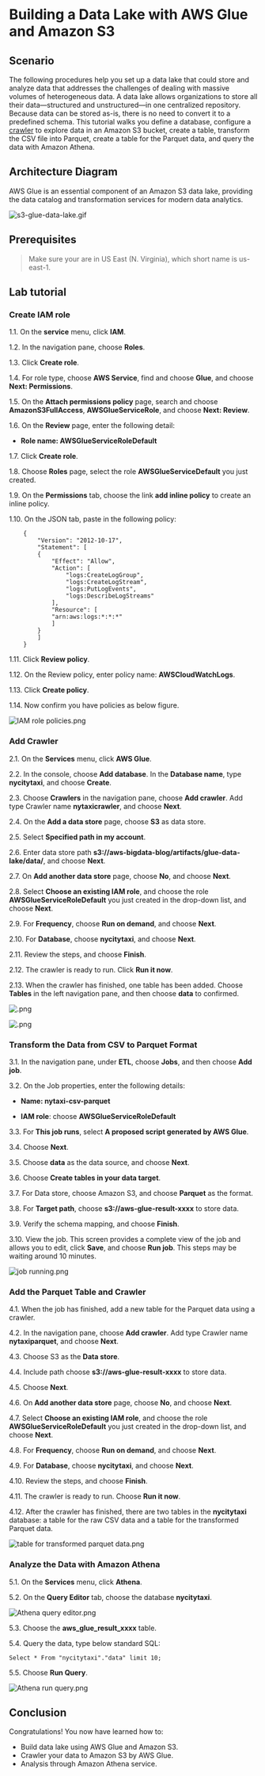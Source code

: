 Building a Data Lake with AWS Glue and Amazon S3
================================================================


## Scenario
The following procedures help you set up a data lake that could store and analyze data that addresses the challenges of dealing with massive volumes of heterogeneous data. A data lake allows organizations to store all their data—structured and unstructured—in one centralized repository. Because data can be stored as-is, there is no need to convert it to a predefined schema. This tutorial walks you define a database, configure a [crawler](https://docs.aws.amazon.com/glue/latest/dg/add-crawler.html) to explore data in an Amazon S3 bucket, create a table, transform the CSV file into Parquet, create a table for the Parquet data, and query the data with Amazon Athena.


## Architecture Diagram
AWS Glue is an essential component of an Amazon S3 data lake, providing the data catalog and transformation services for modern data analytics.

![s3-glue-data-lake.gif](/images/s3-glue-data-lake.gif)


## Prerequisites

>Make sure your are in US East (N. Virginia), which short name is us-east-1.


## Lab tutorial
### Create IAM role

1.1. On the **service** menu, click **IAM**.

1.2. In the navigation pane, choose **Roles**.

1.3. Click **Create role**.

1.4. For role type, choose **AWS Service**, find and choose **Glue**, and choose **Next: Permissions**.

1.5. On the **Attach permissions policy** page, search and choose **AmazonS3FullAccess**, **AWSGlueServiceRole**, and choose **Next: Review**.

1.6. On the **Review** page, enter the following detail:

* **Role name: AWSGlueServiceRoleDefault**

1.7. Click **Create role**.

1.8. Choose **Roles** page, select the role **AWSGlueServiceDefault** you just created.

1.9. On the **Permissions** tab, choose the link **add inline policy** to create an inline policy.

1.10. On the JSON tab, paste in the following policy:

		{
  			"Version": "2012-10-17",
  			"Statement": [
    		{
      			"Effect": "Allow",
      			"Action": [
        			"logs:CreateLogGroup",
        			"logs:CreateLogStream",
        			"logs:PutLogEvents",
        			"logs:DescribeLogStreams"
    			],
      			"Resource": [
        		"arn:aws:logs:*:*:*"
    			]
  			}
 			]
		}

1.11. Click **Review policy**.

1.12. On the Review policy, enter policy name: **AWSCloudWatchLogs**.

1.13. Click **Create policy**.

1.14. Now confirm you have policies as below figure.

![IAM role policies.png](/images/IAM-role-policies.png)


### Add Crawler

2.1. On the **Services** menu, click **AWS Glue**.

2.2. In the console, choose **Add database**. In the **Database name**, type **nycitytaxi**, and choose **Create**.

2.3. Choose **Crawlers** in the navigation pane, choose **Add crawler**. Add type Crawler name **nytaxicrawler**, and choose **Next**.

2.4. On the **Add a data store** page, choose **S3** as data store.

2.5. Select **Specified path in my account**.

2.6. Enter data store path **s3://aws-bigdata-blog/artifacts/glue-data-lake/data/**, and choose **Next**.

2.7. On **Add another data store** page, choose **No**, and choose **Next**.

2.8. Select **Choose an existing IAM role**, and choose the role  **AWSGlueServiceRoleDefault** you just created in the drop-down list, and choose **Next**.

2.9. For **Frequency**, choose **Run on demand**, and choose **Next**.

2.10. For **Database**, choose **nycitytaxi**, and choose **Next**.

2.11. Review the steps, and choose **Finish**.

2.12. The crawler is ready to run. Click **Run it now**.

2.13. When the crawler has finished, one table has been added. Choose **Tables** in the left navigation pane, and then choose **data** to confirmed.

![.png](/images/AWS-Glue-table-has-been-added.png)

![.png](/images/table-information.png)


### Transform the Data from CSV to Parquet Format

3.1. In the navigation pane, under **ETL**, choose **Jobs**, and then choose **Add job**.

3.2. On the Job properties, enter the following details:

* **Name: nytaxi-csv-parquet**
	
* **IAM role**: choose **AWSGlueServiceRoleDefault**

3.3. For **This job runs**, select **A proposed script generated by AWS Glue**.

3.4. Choose **Next**.

3.5. Choose **data** as the data source, and choose **Next**.

3.6. Choose **Create tables in your data target**.

3.7. For Data store, choose Amazon S3, and choose **Parquet** as the format.

3.8. For **Target path**, choose **s3://aws-glue-result-xxxx** to store data.

3.9. Verify the schema mapping, and choose **Finish**.

3.10. View the job. This screen provides a complete view of the job and allows you to edit, click **Save**, and choose **Run job**. This steps may be waiting around 10 minutes.

![job running.png](/images/job-running.png)


### Add the Parquet Table and Crawler

4.1. When the job has finished, add a new table for the Parquet data using a crawler.

4.2. In the navigation pane, choose **Add crawler**. Add type Crawler name **nytaxiparquet**, and choose **Next**.

4.3. Choose S3 as the **Data store**.

4.4. Include path choose **s3://aws-glue-result-xxxx** to store data.

4.5. Choose **Next**.

4.6. On **Add another data store** page, choose **No**, and choose **Next**.

4.7. Select **Choose an existing IAM role**, and choose the role  **AWSGlueServiceRoleDefault** you just created in the drop-down list, and choose **Next**.

4.8. For **Frequency**, choose **Run on demand**, and choose **Next**.

4.9. For **Database**, choose **nycitytaxi**, and choose **Next**.

4.10. Review the steps, and choose **Finish**.

4.11. The crawler is ready to run. Choose **Run it now**.

4.12. After the crawler has finished, there are two tables in the **nycitytaxi** database: a table for the raw CSV data and a table for the transformed Parquet data.

![table for transformed parquet data.png](/images/table-for-transformed-parquet-data.png)


### Analyze the Data with Amazon Athena

5.1. On the **Services** menu, click **Athena**.

5.2. On the **Query Editor** tab, choose the database **nycitytaxi**.

![Athena query editor.png](/images/Athena-query-editor.png)

5.3. Choose the **aws_glue_result_xxxx** table.

5.4. Query the data, type below standard SQL:

	Select * From "nycitytaxi"."data" limit 10;

5.5. Choose **Run Query**.

![Athena run query.png](/images/Athena-run-query.png)


## Conclusion

Congratulations! You now have learned how to:

* Build data lake using AWS Glue and Amazon S3.
* Crawler your data to Amazon S3 by AWS Glue.
* Analysis through Amazon Athena service.
